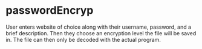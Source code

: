 # passwordEncryp
User enters website of choice along with their username, password, and a brief description. Then they choose an encryption level the file will be saved in. The file can then only be decoded with the actual program.
